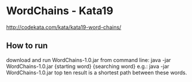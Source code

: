 # WordChains - Kata19
http://codekata.com/kata/kata19-word-chains/
## How to run
download and run WordChains-1.0.jar from command line:
java -jar WordChains-1.0.jar {starting word} {searching word}
e.g.: java -jar WordChains-1.0.jar top ten
result is a shortest path between these words.
